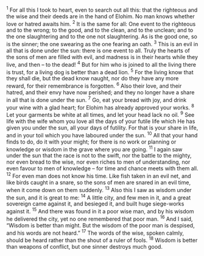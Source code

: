 <sup>1</sup> For all this I took to heart, even to search out all this: that the righteous and the wise and their deeds are in the hand of Elohim. No man knows whether love or hatred awaits him.
<sup>2</sup> It is the same for all: One event to the righteous and to the wrong; to the good, and to the clean, and to the unclean; and to the one slaughtering and to the one not slaughtering. As is the good one, so is the sinner; the one swearing as the one fearing an oath.
<sup>3</sup> This is an evil in all that is done under the sun: there is one event to all. Truly the hearts of the sons of men are filled with evil, and madness is in their hearts while they live, and then – to the dead!
<sup>4</sup> But for him who is joined to all the living there is trust, for a living dog is better than a dead lion.
<sup>5</sup> For the living know that they shall die, but the dead know naught, nor do they have any more reward, for their remembrance is forgotten.
<sup>6</sup> Also their love, and their hatred, and their envy have now perished; and they no longer have a share in all that is done under the sun.
<sup>7</sup> Go, eat your bread with joy, and drink your wine with a glad heart; for Elohim has already approved your works.
<sup>8</sup> Let your garments be white at all times, and let your head lack no oil.
<sup>9</sup> See life with the wife whom you love all the days of your futile life which He has given you under the sun, all your days of futility. For that is your share in life, and in your toil which you have laboured under the sun.
<sup>10</sup> All that your hand finds to do, do it with your might; for there is no work or planning or knowledge or wisdom in the grave where you are going.
<sup>11</sup> I again saw under the sun that the race is not to the swift, nor the battle to the mighty, nor even bread to the wise, nor even riches to men of understanding, nor even favour to men of knowledge – for time and chance meets with them all.
<sup>12</sup> For even man does not know his time. Like fish taken in an evil net, and like birds caught in a snare, so the sons of men are snared in an evil time, when it come down on them suddenly.
<sup>13</sup> Also this I saw as wisdom under the sun, and it is great to me:
<sup>14</sup> A little city, and few men in it, and a great sovereign came against it, and besieged it, and built huge siege-works against it.
<sup>15</sup> And there was found in it a poor wise man, and by his wisdom he delivered the city, yet no one remembered that poor man.
<sup>16</sup> And I said, “Wisdom is better than might. But the wisdom of the poor man is despised, and his words are not heard.”
<sup>17</sup> The words of the wise, spoken calmly, should be heard rather than the shout of a ruler of fools.
<sup>18</sup> Wisdom is better than weapons of conflict, but one sinner destroys much good.
